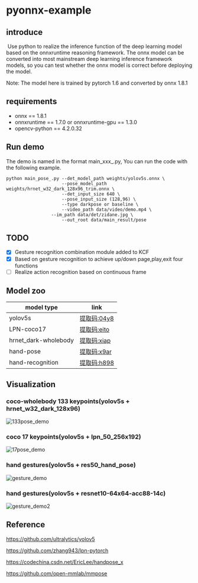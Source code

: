# pyonnx-example

## introduce

​	Use python to realize the inference function of the deep learning model based on the onnxruntime reasoning framework. The onnx model can be converted into most mainstream deep learning inference framework models, so you can test whether the onnx model is correct before deploying the model.

 Note: The model here is trained by pytorch 1.6 and converted  by onnx 1.8.1

## requirements 

- onnx == 1.8.1
- onnxruntime == 1.7.0 or onnxruntime-gpu == 1.3.0
- opencv-python == 4.2.0.32

## Run demo

The demo is named in the format main_xxx_.py, You can run the code with the following example.

```
python main_pose_.py --det_model_path weights/yolov5s.onnx \
			         --pose_model_path weights/hrnet_w32_dark_128x96_trim.onnx \
			         --det_input_size 640 \
			         --pose_input_size (128,96) \
			         --type darkpose or baseline \
			         --video_path data/video/demo.mp4 \
				 --im_path data/det/zidane.jpg \
			         --out_root data/main_result/pose
```

## TODO
- [x] Gesture recognition combination module added to KCF
- [x] Based on gesture recognition to achieve up/down page,play,exit four functions
- [ ] Realize action recognition based on continuous frame

## Model zoo

| model type | link |
| ---- | ---- |
| yolov5s | [提取码:04y8](https://pan.baidu.com/s/1jYgQ_1ZlFxr4idyl-5hXlA)  |
| LPN-coco17  | [提取码:eito](https://pan.baidu.com/s/1RbOjEBbnnplOE5MzyFjyjw) |
| hrnet_dark-wholebody  | [提取码:xiap](https://pan.baidu.com/s/1cJGnoh07M7nwwO8s6x5CBw) |
| hand-pose | [提取码:x9ar](https://pan.baidu.com/s/1wl6B6SI6_kisDyO2THa9Mg) |
| hand-recognition | [提取码:h898](https://pan.baidu.com/s/1wuXDQKKAJK28-PcKF-vJsw) |

## Visualization
### coco-wholebody 133 keypoints(yolov5s + hrnet_w32_dark_128x96)
![133pose_demo](https://github.com/SinterCVer/pyonnx-example/blob/master/data/main_result/pose/133demo.gif?raw=true)

### coco 17 keypoints(yolov5s + lpn_50_256x192)
![17pose_demo](https://github.com/SinterCVer/pyonnx-example/blob/master/data/main_result/pose2/17demo.gif?raw=true)

### hand gestures(yolov5s + res50_hand_pose)
![gesture_demo](https://github.com/SinterCVer/pyonnx-example/blob/master/data/main_result/gesture2/gesture.gif?raw=true)

### hand gestures(yolov5s + resnet10-64x64-acc88-14c)
![gesture_demo2](https://github.com/SinterCVer/pyonnx-example/blob/master/data/main_result/gesture/gesture_crop.gif?raw=true)

## Reference
<https://github.com/ultralytics/yolov5>

<https://github.com/zhang943/lpn-pytorch>

<https://codechina.csdn.net/EricLee/handpose_x>

<https://github.com/open-mmlab/mmpose>


